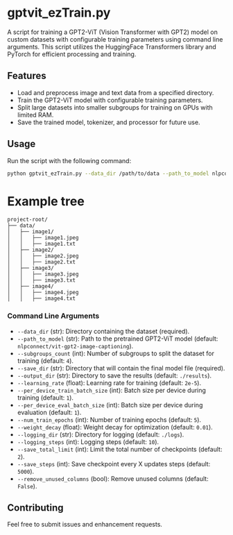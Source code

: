# gptvit_ezTrain.py

A script for training a GPT2-ViT (Vision Transformer with GPT2) model on custom datasets with configurable training parameters using command line arguments. This script utilizes the HuggingFace Transformers library and PyTorch for efficient processing and training.

## Features

- Load and preprocess image and text data from a specified directory.
- Train the GPT2-ViT model with configurable training parameters.
- Split large datasets into smaller subgroups for training on GPUs with limited RAM.
- Save the trained model, tokenizer, and processor for future use.

## Usage

Run the script with the following command:

```sh
python gptvit_ezTrain.py --data_dir /path/to/data --path_to_model nlpconnect/vit-gpt2-image-captioning --subgroups_count 4 --save_dir ./results --learning_rate 2e-5 --num_train_epochs 5
```

# Example tree

```
project-root/
├── data/
│   ├── image1/
│   │   ├── image1.jpeg
│   │   ├── image1.txt
│   ├── image2/
│   │   ├── image2.jpeg
│   │   ├── image2.txt
│   ├── image3/
│   │   ├── image3.jpeg
│   │   ├── image3.txt
│   ├── image4/
│   │   ├── image4.jpeg
│   │   ├── image4.txt
```

### Command Line Arguments

- `--data_dir` (str): Directory containing the dataset (required).
- `--path_to_model` (str): Path to the pretrained GPT2-ViT model (default: `nlpconnect/vit-gpt2-image-captioning`).
- `--subgroups_count` (int): Number of subgroups to split the dataset for training (default: `4`).
- `--save_dir` (str): Directory that will contain the final model file (required).
- `--output_dir` (str): Directory to save the results (default: `./results`).
- `--learning_rate` (float): Learning rate for training (default: `2e-5`).
- `--per_device_train_batch_size` (int): Batch size per device during training (default: `1`).
- `--per_device_eval_batch_size` (int): Batch size per device during evaluation (default: `1`).
- `--num_train_epochs` (int): Number of training epochs (default: `5`).
- `--weight_decay` (float): Weight decay for optimization (default: `0.01`).
- `--logging_dir` (str): Directory for logging (default: `./logs`).
- `--logging_steps` (int): Logging steps (default: `10`).
- `--save_total_limit` (int): Limit the total number of checkpoints (default: `2`).
- `--save_steps` (int): Save checkpoint every X updates steps (default: `5000`).
- `--remove_unused_columns` (bool): Remove unused columns (default: `False`).

## Contributing

Feel free to submit issues and enhancement requests.
